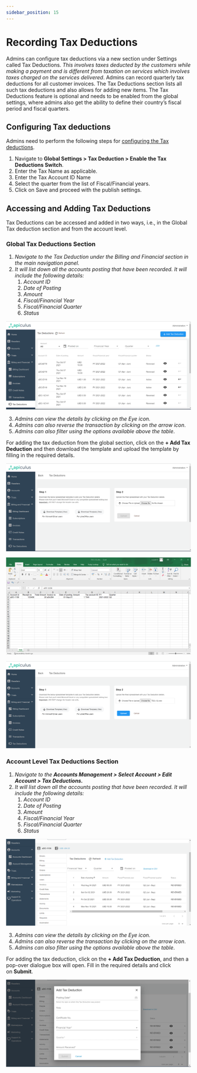 ```yaml
---
sidebar_position: 15
---
```

# Recording Tax Deductions

Admins can configure tax deductions via a new section under Settings called Tax Deductions. _This involves taxes deducted by the customers while making a payment and is different from taxation on services which involves taxes charged on the services delivered_. Admins can record quarterly tax deductions for all customer invoices. The Tax Deductions section lists all such tax deductions and also allows for adding new items. The Tax Deductions feature is optional and needs to be enabled from the global settings, where admins also get the ability to define their country’s fiscal period and fiscal quarters.

## Configuring Tax deductions

Admins need to perform the following steps for [configuring the Tax deductions](https://docs.apiculus.com/hc/en-in/articles/12614903992349).

1. Navigate to **Global Settings > Tax Deduction > Enable the Tax Deductions Switch**.
2. Enter the Tax Name as applicable.
3. Enter the Tax Account ID Name
4. Select the quarter from the list of Fiscal/Financial years.
5. Click on Save and proceed with the publish settings.

## Accessing and Adding Tax Deductions 

Tax Deductions can be accessed and added in two ways, i.e., in the Global Tax deduction section and from the account level.

### Global Tax Deductions Section

1. _Navigate to the Tax Deduction under the Billing and Financial section in the main navigation panel._
2. _It will list down all the accounts posting that have been recorded. It will include the following details:_
    1. _Account ID_
    2. _Date of Posting_
    3. _Amount_
    4. _Fiscal/Financial Year_
    5. _Fiscal/Financial Quarter_
    6. _Status_

![Recording Tax Deductions](img/RecordingTaxDeductions1.png)

3. _Admins can view the details by clicking on the Eye icon._
4. _Admins can also reverse the transaction by clicking on the arrow icon_.
5. _Admins can also filter using the options available above the table_.

For adding the tax deduction from the global section, click on the **+ Add Tax Deduction** and then download the template and upload the template by filling in the required details.

![Recording Tax Deductions](img/RecordingTaxDeductions2.png)

![Recording Tax Deductions](img/RecordingTaxDeductions3.png)

![Recording Tax Deductions](img/RecordingTaxDeductions4.png)

### Account Level Tax Deductions Section

1. _Navigate to the_ **_Accounts Management > Select Account > Edit Account > Tax Deductions._**
2. _It will list down all the accounts posting that have been recorded. It will include the following details:_
    1. _Account ID_
    2. _Date of Posting_
    3. _Amount_
    4. _Fiscal/Financial Year_
    5. _Fiscal/Financial Quarter_
    6. _Status_

![Recording Tax Deductions](img/RecordingTaxDeductions5.png)

3. _Admins can view the details by clicking on the Eye icon._
4. _Admins can also reverse the transaction by clicking on the arrow icon_.
5. _Admins can also filter using the options available above the table_.

For adding the tax deduction, click on the **+ Add Tax Deduction**, and then a pop-over dialogue box will open. Fill in the required details and click on **Submit**.

![Recording Tax Deductions](img/RecordingTaxDeductions6.png)